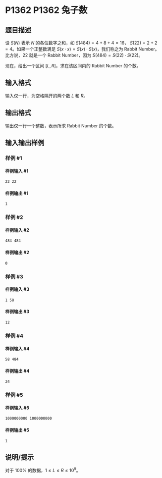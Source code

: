# P1362 P1362 兔子数

## 题目描述

设 $S(N)$ 表示 $N$ 的各位数字之和，如 $S(484) = 4+8+4 = 16$， $S(22) = 2+2 = 4$。如果一个正整数满足 $S(x \cdot x) = S(x) \cdot S(x)$，我们称之为 Rabbit Number。比方说，$22$ 就是一个 Rabbit Number，因为 $S(484) = S(22) \cdot S(22)$。

现在，给出一个区间 $[L,R]$，求在该区间内的 Rabbit Number 的个数。

## 输入格式

输入仅一行，为空格隔开的两个数 $L$ 和 $R$。

## 输出格式

输出仅一行一个整数，表示所求 Rabbit Number 的个数。

## 输入输出样例

### 样例 #1

#### 样例输入 #1

```
22 22
```

#### 样例输出 #1

```
1
```

### 样例 #2

#### 样例输入 #2

```
484 484
```

#### 样例输出 #2

```
0
```

### 样例 #3

#### 样例输入 #3

```
1 58
```

#### 样例输出 #3

```
12
```

### 样例 #4

#### 样例输入 #4

```
58 484
```

#### 样例输出 #4

```
24
```

### 样例 #5

#### 样例输入 #5

```
1000000000 1000000000
```

#### 样例输出 #5

```
1
```

## 说明/提示

对于 $100 \%$ 的数据，$1 \le L \le R \le 10^9$。
